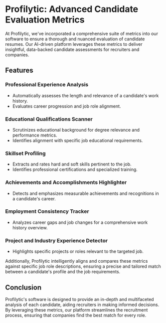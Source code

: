 # Profilytic: Advanced Candidate Evaluation Metrics

At Profilytic, we've incorporated a comprehensive suite of metrics into our software to ensure a thorough and nuanced evaluation of candidate resumes. Our AI-driven platform leverages these metrics to deliver insightful, data-backed candidate assessments for recruiters and companies.

## Features

### Professional Experience Analysis
- Automatically assesses the length and relevance of a candidate's work history.
- Evaluates career progression and job role alignment.

### Educational Qualifications Scanner
- Scrutinizes educational background for degree relevance and performance metrics.
- Identifies alignment with specific job educational requirements.

### Skillset Profiling
- Extracts and rates hard and soft skills pertinent to the job.
- Identifies professional certifications and specialized training.

### Achievements and Accomplishments Highlighter
- Detects and emphasizes measurable achievements and recognitions in a candidate's career.

### Employment Consistency Tracker
- Analyzes career gaps and job changes for a comprehensive work history overview.

### Project and Industry Experience Detector
- Highlights specific projects or roles relevant to the targeted job.

Additionally, Profilytic intelligently aligns and compares these metrics against specific job role descriptions, ensuring a precise and tailored match between a candidate's profile and the job requirements.

## Conclusion

Profilytic's software is designed to provide an in-depth and multifaceted analysis of each candidate, aiding recruiters in making informed decisions. By leveraging these metrics, our platform streamlines the recruitment process, ensuring that companies find the best match for every role.
